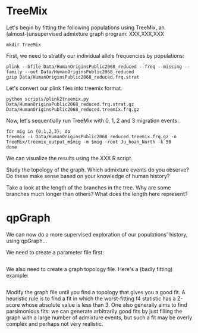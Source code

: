 # TreeMix
Let's begin by fitting the following populations using TreeMix, an (almost-)unsupervised admixture graph program: XXX,XXX,XXX

```
mkdir TreeMix
```

First, we need to stratify our individual allele frequencies by populations:

```
plink --bfile Data/HumanOriginsPublic2068_reduced --freq --missing --family --out Data/HumanOriginsPublic2068_reduced
gzip Data/HumanOriginsPublic2068_reduced.frq.strat
```

Let's convert our plink files into treemix format.

```
python scripts/plink2treemix.py Data/HumanOriginsPublic2068_reduced.frq.strat.gz Data/HumanOriginsPublic2068_reduced.treemix.frq.gz
```
Now, let's sequentially run TreeMix with 0, 1, 2 and 3 migration events:

```
for mig in {0,1,2,3}; do
treemix -i Data/HumanOriginsPublic2068_reduced.treemix.frq.gz -o TreeMix/treemix_output_m$mig -m $mig -root Ju_hoan_North -k 50
done
```

We can visualize the results using the XXX R script.

Study the topology of the graph. Which admixture events do you observe? Do these make sense based on your knowledge of human history?

Take a look at the length of the branches in the tree. Why are some branches much longer than others? What does the length here represent?


# qpGraph

We can now do a more supervised exploration of our populations' history, using qpGraph...

We need to create a parameter file first:


```
```

We also need to create a graph topology file. Here's a (badly fitting) example:

```
```

Modify the graph file until you find a topology that gives you a good fit. A heuristic rule is to find a fit in which the worst-fitting f4 statistic has a Z-score whose absolute value is less than 3. One also generally aims to find parsimonious fits: we can generate arbitrarily good fits by just filling the graph with a large number of admixture events, but such a fit may be overly complex and perhaps not very realistic.
